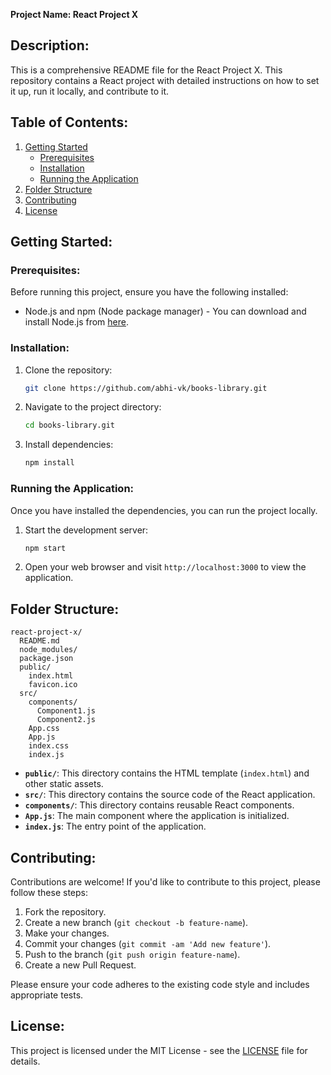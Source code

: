**Project Name: React Project X**

## Description:
This is a comprehensive README file for the React Project X. This repository contains a React project with detailed instructions on how to set it up, run it locally, and contribute to it. 

## Table of Contents:
1. [Getting Started](#getting-started)
    - [Prerequisites](#prerequisites)
    - [Installation](#installation)
    - [Running the Application](#running-the-application)
2. [Folder Structure](#folder-structure)
3. [Contributing](#contributing)
4. [License](#license)

## Getting Started:

### Prerequisites:
Before running this project, ensure you have the following installed:

- Node.js and npm (Node package manager) - You can download and install Node.js from [here](https://nodejs.org/).

### Installation:
1. Clone the repository:
    ```bash
    git clone https://github.com/abhi-vk/books-library.git
    ```
2. Navigate to the project directory:
    ```bash
    cd books-library.git
    ```
3. Install dependencies:
    ```bash
    npm install
    ```

### Running the Application:
Once you have installed the dependencies, you can run the project locally.

1. Start the development server:
    ```bash
    npm start
    ```
2. Open your web browser and visit `http://localhost:3000` to view the application.

## Folder Structure:
```
react-project-x/
  README.md
  node_modules/
  package.json
  public/
    index.html
    favicon.ico
  src/
    components/
      Component1.js
      Component2.js
    App.css
    App.js
    index.css
    index.js
```

- **`public/`**: This directory contains the HTML template (`index.html`) and other static assets.
- **`src/`**: This directory contains the source code of the React application.
- **`components/`**: This directory contains reusable React components.
- **`App.js`**: The main component where the application is initialized.
- **`index.js`**: The entry point of the application.

## Contributing:
Contributions are welcome! If you'd like to contribute to this project, please follow these steps:

1. Fork the repository.
2. Create a new branch (`git checkout -b feature-name`).
3. Make your changes.
4. Commit your changes (`git commit -am 'Add new feature'`).
5. Push to the branch (`git push origin feature-name`).
6. Create a new Pull Request.

Please ensure your code adheres to the existing code style and includes appropriate tests.

## License:
This project is licensed under the MIT License - see the [LICENSE](LICENSE) file for details.
